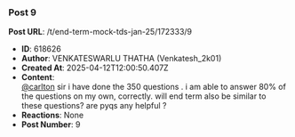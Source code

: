 ### Post 9
**Post URL**: /t/end-term-mock-tds-jan-25/172333/9
- **ID**: 618626
- **Author**: VENKATESWARLU THATHA  (Venkatesh_2k01)
- **Created At**: 2025-04-12T12:00:50.407Z
- **Content**:  
  <a class="mention" href="/u/carlton">@carlton</a> sir i have done the 350 questions . i am able to answer 80% of the questions on my own, correctly. will end term also be similar to these questions? are pyqs any helpful ?
- **Reactions**: None
- **Post Number**: 9

